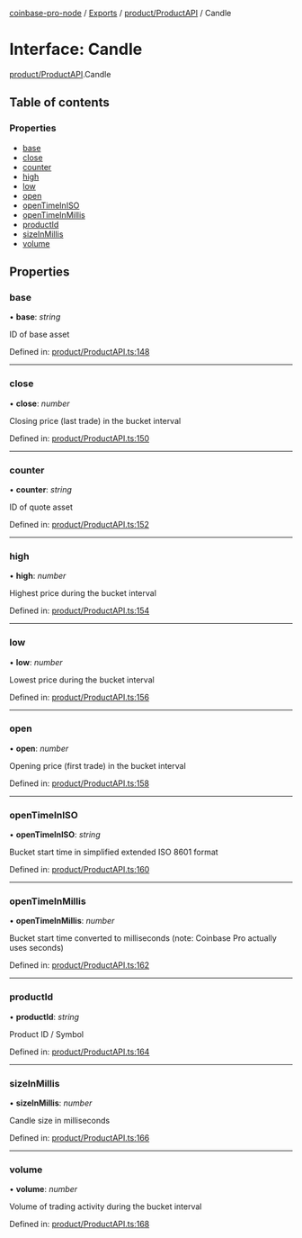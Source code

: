 [coinbase-pro-node](../README.md) / [Exports](../modules.md) / [product/ProductAPI](../modules/product_productapi.md) / Candle

# Interface: Candle

[product/ProductAPI](../modules/product_productapi.md).Candle

## Table of contents

### Properties

- [base](product_productapi.candle.md#base)
- [close](product_productapi.candle.md#close)
- [counter](product_productapi.candle.md#counter)
- [high](product_productapi.candle.md#high)
- [low](product_productapi.candle.md#low)
- [open](product_productapi.candle.md#open)
- [openTimeInISO](product_productapi.candle.md#opentimeiniso)
- [openTimeInMillis](product_productapi.candle.md#opentimeinmillis)
- [productId](product_productapi.candle.md#productid)
- [sizeInMillis](product_productapi.candle.md#sizeinmillis)
- [volume](product_productapi.candle.md#volume)

## Properties

### base

• **base**: _string_

ID of base asset

Defined in: [product/ProductAPI.ts:148](https://github.com/bennycode/coinbase-pro-node/blob/3a89239/src/product/ProductAPI.ts#L148)

---

### close

• **close**: _number_

Closing price (last trade) in the bucket interval

Defined in: [product/ProductAPI.ts:150](https://github.com/bennycode/coinbase-pro-node/blob/3a89239/src/product/ProductAPI.ts#L150)

---

### counter

• **counter**: _string_

ID of quote asset

Defined in: [product/ProductAPI.ts:152](https://github.com/bennycode/coinbase-pro-node/blob/3a89239/src/product/ProductAPI.ts#L152)

---

### high

• **high**: _number_

Highest price during the bucket interval

Defined in: [product/ProductAPI.ts:154](https://github.com/bennycode/coinbase-pro-node/blob/3a89239/src/product/ProductAPI.ts#L154)

---

### low

• **low**: _number_

Lowest price during the bucket interval

Defined in: [product/ProductAPI.ts:156](https://github.com/bennycode/coinbase-pro-node/blob/3a89239/src/product/ProductAPI.ts#L156)

---

### open

• **open**: _number_

Opening price (first trade) in the bucket interval

Defined in: [product/ProductAPI.ts:158](https://github.com/bennycode/coinbase-pro-node/blob/3a89239/src/product/ProductAPI.ts#L158)

---

### openTimeInISO

• **openTimeInISO**: _string_

Bucket start time in simplified extended ISO 8601 format

Defined in: [product/ProductAPI.ts:160](https://github.com/bennycode/coinbase-pro-node/blob/3a89239/src/product/ProductAPI.ts#L160)

---

### openTimeInMillis

• **openTimeInMillis**: _number_

Bucket start time converted to milliseconds (note: Coinbase Pro actually uses seconds)

Defined in: [product/ProductAPI.ts:162](https://github.com/bennycode/coinbase-pro-node/blob/3a89239/src/product/ProductAPI.ts#L162)

---

### productId

• **productId**: _string_

Product ID / Symbol

Defined in: [product/ProductAPI.ts:164](https://github.com/bennycode/coinbase-pro-node/blob/3a89239/src/product/ProductAPI.ts#L164)

---

### sizeInMillis

• **sizeInMillis**: _number_

Candle size in milliseconds

Defined in: [product/ProductAPI.ts:166](https://github.com/bennycode/coinbase-pro-node/blob/3a89239/src/product/ProductAPI.ts#L166)

---

### volume

• **volume**: _number_

Volume of trading activity during the bucket interval

Defined in: [product/ProductAPI.ts:168](https://github.com/bennycode/coinbase-pro-node/blob/3a89239/src/product/ProductAPI.ts#L168)
